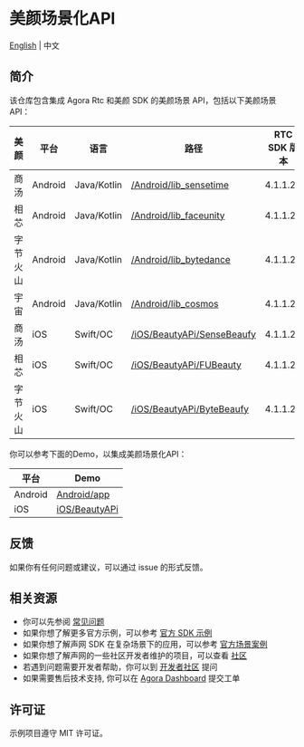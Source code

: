 # 美颜场景化API

[English](README.md) | 中文

## 简介

该仓库包含集成 Agora Rtc 和美颜 SDK 的美颜场景 API，包括以下美颜场景API：

| 美颜   | 平台      | 语言          | 路径                                                       | RTC SDK 版本 | Beauty SDK 版本 |
|------|---------|-------------|----------------------------------------------------------|------------|---------------|
| 商汤   | Android | Java/Kotlin | [/Android/lib_sensetime](/Android/lib_sensetime)         | 4.1.1.20   | 9.3.1         |
| 相芯   | Android | Java/Kotlin | [/Android/lib_faceunity](/Android/lib_faceunity)         | 4.1.1.20   | 8.7.0         |
| 字节火山 | Android | Java/Kotlin | [/Android/lib_bytedance](/Android/lib_bytedance)         | 4.1.1.20   | 4.6.0         |
| 宇宙   | Android | Java/Kotlin | [/Android/lib_cosmos](/Android/lib_bytedance)            | 4.1.1.20   | 3.7.1         |
| 商汤   | iOS     | Swift/OC    | [/iOS/BeautyAPi/SenseBeaufy](/iOS/BeautyAPi/SenseBeaufy) | 4.1.1.20   | 9.3.1         |
| 相芯   | iOS     | Swift/OC    | [/iOS/BeautyAPi/FUBeauty](/iOS/BeautyAPi/FUBeauty)       | 4.1.1.20   | 8.7.0         |
| 字节火山 | iOS     | Swift/OC    | [/iOS/BeautyAPi/ByteBeaufy](/iOS/BeautyAPi/ByteBeaufy)   | 4.1.1.20   | 4.6.0         |

你可以参考下面的Demo，以集成美颜场景化API：

| 平台      | Demo                   |
|---------|------------------------|
| Android | [Android/app](Android) |
| iOS     | [iOS/BeautyAPi](iOS)   |

## 反馈

如果你有任何问题或建议，可以通过 issue 的形式反馈。

## 相关资源

- 你可以先参阅 [常见问题](https://docs.agora.io/cn/faq)
- 如果你想了解更多官方示例，可以参考 [官方 SDK 示例](https://github.com/AgoraIO)
- 如果你想了解声网 SDK 在复杂场景下的应用，可以参考 [官方场景案例](https://github.com/AgoraIO-usecase)
- 如果你想了解声网的一些社区开发者维护的项目，可以查看 [社区](https://github.com/AgoraIO-Community)
- 若遇到问题需要开发者帮助，你可以到 [开发者社区](https://rtcdeveloper.com/) 提问
- 如果需要售后技术支持, 你可以在 [Agora Dashboard](https://dashboard.agora.io) 提交工单

## 许可证

示例项目遵守 MIT 许可证。
